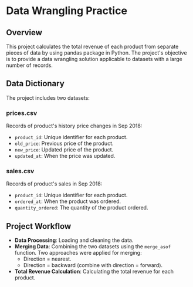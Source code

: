 # Data Wrangling Practice

## Overview
This project calculates the total revenue of each product from separate pieces of data by using pandas package in Python. The project's objective is to provide a data wrangling solution applicable to datasets with a large number of records.

## Data Dictionary
The project includes two datasets:

### prices.csv
Records of product's history price changes in Sep 2018:

- `product_id`: Unique identifier for each product.
- `old_price`: Previous price of the product.
- `new_price`: Updated price of the product.
- `updated_at`: When the price was updated.

### sales.csv
Records of product's sales in Sep 2018:

- `product_id`: Unique identifier for each product.
- `ordered_at`: When the product was ordered.
- `quantity_ordered`: The quantity of the product ordered.

## Project Workflow
- **Data Processing**: Loading and cleaning the data.
- **Merging Data**: Combining the two datasets using the `merge_asof` function. Two approaches were applied for merging:
  - Direction = nearest.
  - Direction = backward (combine with direction = forward).
- **Total Revenue Calculation**: Calculating the total revenue for each product.
